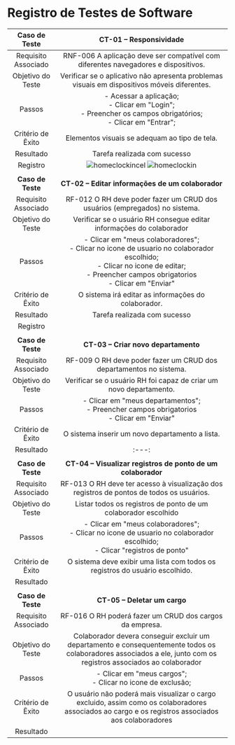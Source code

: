 # Registro de Testes de Software

|  **Caso de Teste**  |                                                                                  **CT-01 – Responsividade**                                                                                   |
| :-----------------: | :-------------------------------------------------------------------------------------------------------------------------------------------------------------------------------------------: |
| Requisito Associado |                                                      RNF-006 A aplicação deve ser compatível com diferentes navegadores e dispositivos.                                                       |
|  Objetivo do Teste  |                                                 Verificar se o aplicativo não apresenta problemas visuais em dispositivos móveis diferentes.                                                  |
|       Passos        |                                   - Acessar a aplicação; <br> - Clicar em "Login"; <br> - Preencher os campos obrigatórios; <br> - Clicar em "Entrar"; <br>                                   |
|  Critério de Êxito  |                                                                         Elementos visuais se adequam ao tipo de tela.                                                                         |
|        Resultado    |   Tarefa realizada com sucesso                                      |
| Registro  |  ![homeclockincel](https://github.com/ICEI-PUC-Minas-PMV-ADS/pmv-ads-2023-2-e4-proj-infra-t3-grupo-1-projeto-ponto/assets/101024834/cfec502b-e5d3-4213-b5ea-0744988cdbca) ![homeclockin](https://github.com/ICEI-PUC-Minas-PMV-ADS/pmv-ads-2023-2-e4-proj-infra-t3-grupo-1-projeto-ponto/assets/101024834/e8b6bf85-835b-44b2-9170-057ca5f650e7)                                                                                                |
|                                    |
|  **Caso de Teste**  |                                                                       **CT-02 – Editar informações de um colaborador**                                                                        |
| Requisito Associado |                                                          RF-012 O RH deve poder fazer um CRUD dos usuários (empregados) no sistema.                                                           |
|  Objetivo do Teste  |                                                             Verificar se o usuário RH consegue editar informações do colaborador                                                              |
|       Passos        | - Clicar em "meus colaboradores";<br> - Clicar no icone de usuario no colaborador escolhido; <br> - Clicar no icone de editar; <br> - Preencher campos obrigatorios <br> - Clicar em "Enviar" |
|  Critério de Êxito  |                                                                      O sistema irá editar as informações do colaborador.                                                                      |
|        Resultado        |  Tarefa realizada com sucesso                  |
|  Registro           |                                                              |
|                                                                    |
|  **Caso de Teste**  |                                                                              **CT-03 – Criar novo departamento**                                                                              |
| Requisito Associado |                                                              RF-009 O RH deve poder fazer um CRUD dos departamentos no sistema.                                                               |
|  Objetivo do Teste  |                                                              Verificar se o usuário RH foi capaz de criar um novo departamento.                                                               |
|       Passos        |                                                - Clicar em "meus departamentos";<br> - Preencher campos obrigatorios <br> - Clicar em "Enviar"                                                |
|  Critério de Êxito  |                                                                        O sistema inserir um novo departamento a lista.                                                                         |
|        Resultado        |                                                                                             :---:                                                                                             |
|                                                                                                                                  |
|  **Caso de Teste**  |                                                                  **CT-04 – Visualizar registros de ponto de um colaborador**                                                                  |
| Requisito Associado |                                                   RF-013 O RH deve ter acesso à visualização dos registros de pontos de todos os usuários.                                                    |
|  Objetivo do Teste  |                                                                Listar todos os registros de ponto de um colaborador escolhido                                                                 |
|       Passos        |                                - Clicar em "meus colaboradores";<br> - Clicar no icone de usuario no colaborador escolhido; <br> - Clicar "registros de ponto"                                |
|  Critério de Êxito  | O sistema deve exibir uma lista com todos os registros do usuário escolhido.                                                          |
|        Resultado        |                                                                                                       |
|                                                                                                                                 |
|  **Caso de Teste**  |                                                                                 **CT-05 – Deletar um cargo**                                                                                  |
| Requisito Associado |                                                                    RF-016 O RH poderá fazer um CRUD dos cargos da empresa.                                                                    |
|  Objetivo do Teste  |               Colaborador devera conseguir excluir um departamento e consequentemente todos os colaboradores associados a ele, junto com os registros associados ao colaborador               |
|       Passos        |                                                                 - Clicar em "meus cargos";<br> - Clicar no icone de exclusão;                                                                 |
|  Critério de Êxito  |                      O usuário não poderá mais visualizar o cargo excluido, assim como os colaboradores associados ao cargo e os registros associados aos colaboradores                       |
| Resultado          |                                                                                                            |
